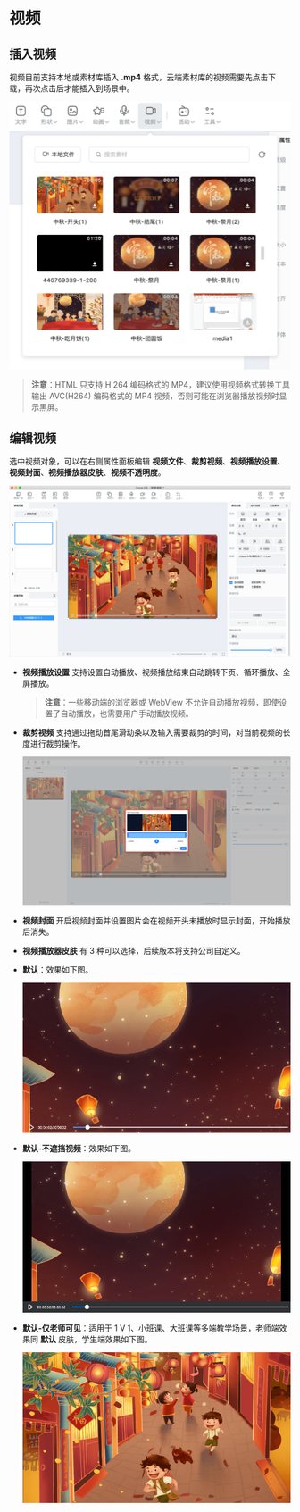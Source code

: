 # 视频

## 插入视频

视频目前支持本地或素材库插入 **.mp4** 格式，云端素材库的视频需要先点击下载，再次点击后才能插入到场景中。

![插入视频](img/source.png)

>**注意**：HTML 只支持 H.264 编码格式的 MP4，建议使用视频格式转换工具输出 AVC(H264) 编码格式的 MP4 视频，否则可能在浏览器播放视频时显示黑屏。

## 编辑视频

选中视频对象，可以在右侧属性面板编辑 **视频文件**、**裁剪视频**、**视频播放设置**、**视频封面**、**视频播放器皮肤**、**视频不透明度**。

![视频属性](img/video.png)

- **视频播放设置** 支持设置自动播放、视频播放结束自动跳转下页、循环播放、全屏播放。

    > **注意**：一些移动端的浏览器或 WebView 不允许自动播放视频，即使设置了自动播放，也需要用户手动播放视频。

- **裁剪视频** 支持通过拖动首尾滑动条以及输入需要裁剪的时间，对当前视频的长度进行裁剪操作。

    ![裁剪视频](img/cutvideo.png)

- **视频封面** 开启视频封面并设置图片会在视频开头未播放时显示封面，开始播放后消失。

- **视频播放器皮肤** 有 3 种可以选择，后续版本将支持公司自定义。

- **默认**：效果如下图。

    ![默认](img/video1.png)

- **默认-不遮挡视频**：效果如下图。

    ![默认-不遮挡视频](img/video2.png)

- **默认-仅老师可见**：适用于 1 V 1、小班课、大班课等多端教学场景，老师端效果同 **默认** 皮肤，学生端效果如下图。

    ![默认-仅老师可见](img/video3.png)

